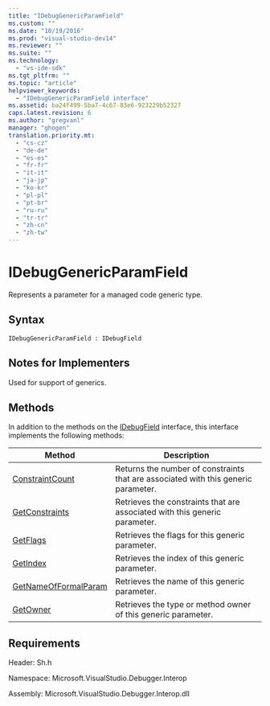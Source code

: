 ```yaml
---
title: "IDebugGenericParamField"
ms.custom: ""
ms.date: "10/19/2016"
ms.prod: "visual-studio-dev14"
ms.reviewer: ""
ms.suite: ""
ms.technology: 
  - "vs-ide-sdk"
ms.tgt_pltfrm: ""
ms.topic: "article"
helpviewer_keywords: 
  - "IDebugGenericParamField interface"
ms.assetid: ba24f499-5ba7-4c67-83e6-923229b52327
caps.latest.revision: 6
ms.author: "gregvanl"
manager: "ghogen"
translation.priority.mt: 
  - "cs-cz"
  - "de-de"
  - "es-es"
  - "fr-fr"
  - "it-it"
  - "ja-jp"
  - "ko-kr"
  - "pl-pl"
  - "pt-br"
  - "ru-ru"
  - "tr-tr"
  - "zh-cn"
  - "zh-tw"
---
```

# IDebugGenericParamField
Represents a parameter for a managed code generic type.  
  
## Syntax  
  
```  
IDebugGenericParamField : IDebugField  
```  
  
## Notes for Implementers  
 Used for support of generics.  
  
## Methods  
 In addition to the methods on the [IDebugField](../../../extensibility/debugger/reference/idebugfield.md) interface, this interface implements the following methods:  
  
|Method|Description|  
|------------|-----------------|  
|[ConstraintCount](../../../extensibility/debugger/reference/idebuggenericparamfield--constraintcount.md)|Returns the number of constraints that are associated with this generic parameter.|  
|[GetConstraints](../../../extensibility/debugger/reference/idebuggenericparamfield--getconstraints.md)|Retrieves the constraints that are associated with this generic parameter.|  
|[GetFlags](../../../extensibility/debugger/reference/idebuggenericparamfield--getflags.md)|Retrieves the flags for this generic parameter.|  
|[GetIndex](../../../extensibility/debugger/reference/idebuggenericparamfield--getindex.md)|Retrieves the index of this generic parameter.|  
|[GetNameOfFormalParam](../../../extensibility/debugger/reference/idebuggenericparamfield--getnameofformalparam.md)|Retrieves the name of this generic parameter.|  
|[GetOwner](../../../extensibility/debugger/reference/idebuggenericparamfield--getowner.md)|Retrieves the type or method owner of this generic parameter.|  
  
## Requirements  
 Header: Sh.h  
  
 Namespace: Microsoft.VisualStudio.Debugger.Interop  
  
 Assembly: Microsoft.VisualStudio.Debugger.Interop.dll